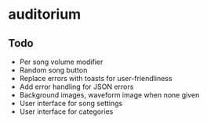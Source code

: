 # auditorium

## Todo

- Per song volume modifier
- Random song button
- Replace errors with toasts for user-friendliness
- Add error handling for JSON errors
- Background images, waveform image when none given
- User interface for song settings
- User interface for categories